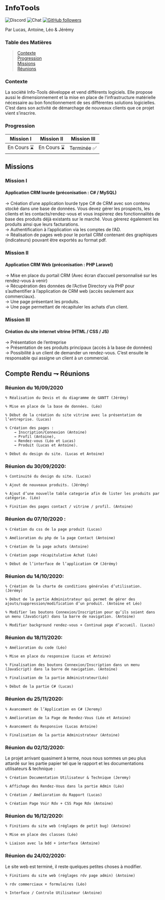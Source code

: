 ## 𝗜𝗻𝗳𝗼𝗧𝗼𝗼𝗹𝘀

![Discord](https://img.shields.io/discord/102860784329052160?style=for-the-badge)
![Chat](https://img.shields.io/discord/102860145439052169?style=for-the-badge)
[![GitHub followers](https://img.shields.io/github/followers/Itoshuga?style=for-the-badge)](https://github.com/Itoshuga)

Par Lucas, Antoine, Léo & Jérémy

### Table des Matières

> [Contexte](#Contexte)  
> [Progression](#Progression)  
> [Missions](#Missions)  
> [Réunions](#Compte-Rendu--Réunions)  

### Contexte
La société Info-Tools développe et vend différents logiciels. Elle propose aussi le dimensionnement 
et la mise en place de l’infrastructure matérielle nécessaire au bon fonctionnement de ses différentes solutions logicielles.  
C’est dans son activité de démarchage de nouveaux clients que ce projet vient s’inscrire.

### Progression

|  Mission I   |   Mission II   |  Mission III   |
| ------------ | -------------- | -------------- |
|  En Cours ⌛ |   En Cours ⌛  |   Terminée ✅  |


## Missions

### Mission I

#### Application CRM lourde (préconisation : C# / MySQL)

→ Création d’une application lourde type C# de CRM avec son contenu stocké dans une base de données. Vous
devez gérer les prospects, les clients et les contacts/rendez-vous et vous inspirerez des fonctionnalités de
base des produits déjà existants sur le marché. Vous gèrerez également les produits ainsi que leurs facturations.  
→ Authentification à l’application via les comptes de l’AD.  
→ Réalisation de pages web pour le portail CRM contenant des graphiques (indicateurs) pouvant être exportés au format pdf.

### Mission II

#### Application CRM Web (préconisation : PHP Laravel)

→ Mise en place du portail CRM (Avec écran d’accueil personnalisé sur les rendez-vous à venir)  
→ Récupération des données de l’Active Directory via PHP pour s’authentifier à l’application de CRM web (accès seulement aux commerciaux).  
→ Une page présentant les produits.  
→ Une page permettant de récapituler les achats d’un client.  

### Mission III

#### Création du site internet vitrine (HTML / CSS / JS)

→ Présentation de l’entreprise  
→ Présentation de ses produits principaux (accès à la base de données)  
→ Possibilité à un client de demander un rendez-vous. C’est ensuite le responsable qui assigne un client à un commercial.  

## Compte Rendu ⇁ Réunions

### Réunion du 16/09/2020

    ϟ Réalisation du Devis et du diagramme de GANTT (Jérémy)  
    
    ϟ Mise en place de la base de données. (Léo)  
    
    ϟ Début de la création du site vitrine avec la présentation de l’entreprise. (Lucas)  
    
    ϟ Création des pages : 
        → Inscription/Connexion (Antoine)  
        → Profil (Antoine),  
        → Rendez-vous (Léo et Lucas)  
        → Produit (Lucas et Antoine).  
        
    ϟ Début du design du site. (Lucas et Antoine)  
  
### Réunion du 30/09/2020:

    ϟ Continuité du design du site. (Lucas)  
    
    ϟ Ajout de nouveaux produits. (Jérémy)  
    
    ϟ Ajout d’une nouvelle table categorie afin de lister les produits par catégorie. (Léo)  
    
    ϟ Finition des pages contact / vitrine / profil. (Antoine)  

### Réunion du 07/10/2020 :

    ϟ Création du css de la page produit (Lucas)  
    
    ϟ Amélioration du php de la page Contact (Antoine)  
    
    ϟ Création de la page achats (Antoine)  
    
    ϟ Création page récapitulative Achat (Léo)  
    
    ϟ Début de l’interface de l’application C# (Jérémy)


### Réunion du 14/10/2020:
    ϟ Création de la charte de conditions générales d’utilisation. (Jérémy)  
    
    ϟ Début de la partie Administrateur qui permet de gérer des ajouts/suppression/modification d’un produit. (Antoine et Léo)  
    
    ϟ Modifier les boutons Connexion/Inscription pour qu’ils soient dans un menu (JavaScript) dans la barre de navigation. (Antoine)  
    
    ϟ Modifier background rendez-vous + Continué page d’accueil. (Lucas)  


### Réunion du 18/11/2020:

    ϟ Amélioration du code (Léo)  
    
    ϟ Mise en place du responsive (Lucas et Antoine)  
    
    ϟ Finalisation des boutons Connexion/Inscription dans un menu (JavaScript) dans la barre de navigation. (Antoine)  
    
    ϟ Finalisation de la partie Administrateur(Léo)  
    
    ϟ Début de la partie C# (Lucas)  

### Réunion du 25/11/2020:

    ϟ Avancement de l’Application en C# (Jeremy)  
    
    ϟ Amélioration de la Page de Rendez-Vous (Léo et Antoine)  
    
    ϟ Avancement du Responsive (Lucas Antoine)  
    
    ϟ Finalisation de la partie Administrateur (Antoine)  
   
### Réunion du 02/12/2020:

Le projet arrivant quasiment à terme, nous nous sommes un peu plus attardé sur les partie papier tel que le rapport et les documentations utilisateurs & technique :  

    ϟ Création Documentation Utilisateur & Technique (Jeremy)  
    
    ϟ Affichage des Rendez-Vous dans la partie Admin (Léo)  
    
    ϟ Création / Amélioration du Rapport (Lucas)  
    
    ϟ Création Page Voir Rdv + CSS Page Rdv (Antoine)  
  
### Réunion du 16/12/2020:

    ϟ Finitions du site web (réglages de petit bug) (Antoine)  
    
    ϟ Mise en place des classes (Léo)  
    
    ϟ Liaison avec la bdd + interface (Antoine)  
    
### Réunion du 24/02/2020:
Le site web est terminé, il reste quelques petites choses à modifier.

    ϟ Finitions du site web (réglages rdv page admin) (Antoine)  
    
    ϟ rdv commerciaux + formulaires (Léo)  
    
    ϟ Interface / Controle Utilisateur (Antoine)  
